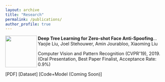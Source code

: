 ```yaml
---
layout: archive
title: "Research"
permalink: /publications/
author_profile: true
---
```

 
 


<img align="left" width="100" height="100" src="http://www.fillmurray.com/100/100">

  **Deep Tree Learning for Zero-shot Face Anti-Spoofing**...
  Yaojie Liu, Joel Stehouwer, Amin Jourabloo, Xiaoming Liu 

  Computer Vision and Pattern Recognition (CVPR'19), 2019. (Oral Presentation, Best Paper Finalist, Acceptance Rate: 0.9%) 

  [PDF] [Dataset] [Code+Model (Coming Soon)]

